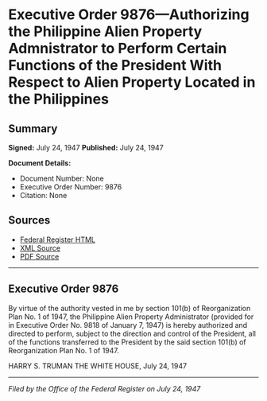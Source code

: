 # Executive Order 9876—Authorizing the Philippine Alien Property Admnistrator to Perform Certain Functions of the President With Respect to Alien Property Located in the Philippines

## Summary

**Signed:** July 24, 1947
**Published:** July 24, 1947

**Document Details:**
- Document Number: None
- Executive Order Number: 9876
- Citation: None

## Sources
- [Federal Register HTML](https://www.presidency.ucsb.edu/documents/executive-order-9876-authorizing-the-philippine-alien-property-admnistrator-perform)
- [XML Source](None)
- [PDF Source](None)

---

## Executive Order 9876

By virtue of the authority vested in me by section 101(b) of Reorganization Plan No. 1 of 1947, the Philippine Alien Property Administrator (provided for in Executive Order No. 9818 of January 7, 1947) is hereby authorized and directed to perform, subject to the direction and control of the President, all of the functions transferred to the President by the said section 101(b) of Reorganization Plan No. 1 of 1947.

HARRY S. TRUMAN
THE WHITE HOUSE,
July 24, 1947

---

*Filed by the Office of the Federal Register on July 24, 1947*
